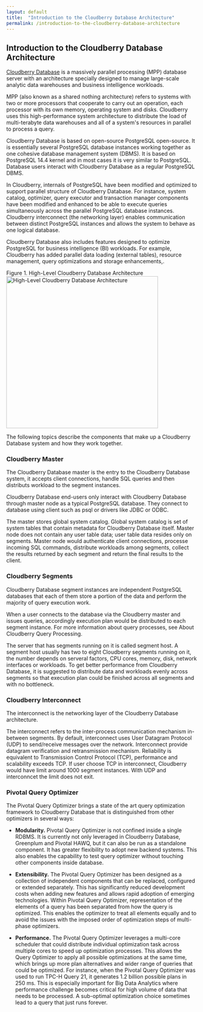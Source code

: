 ```yaml
---
layout: default
title:  "Introduction to the Cloudberry Database Architecture"
permalink: /introduction-to-the-cloudberry-database-architecture
---
```


<h2 class='inline-header'>Introduction to the Cloudberry Database Architecture</h2>

<p><a href="http://greenplum.org">Cloudberry Database</a> is a massively parallel processing (MPP) database server with an architecture specially designed to manage large-scale analytic data warehouses and business intelligence workloads.</p>

<p>MPP (also known as a shared nothing architecture) refers to systems with two or more processors that cooperate to carry out an operation, each processor with its own memory, operating system and disks. Cloudberry uses this high-performance system architecture to distribute the load of multi-terabyte data warehouses and all of a system's resources in parallel to process a query.</p>

<p>Cloudberry Database is based on open-source PostgreSQL open-source. It is essentially several PostgreSQL database instances working together as one cohesive database management system (DBMS). It is based on PostgreSQL 14.4 kernel and in most cases it is very similar to PostgreSQL. Database users interact with Cloudberry Database as a regular PostgreSQL DBMS.</p>

<p>In Cloudberry, internals of PostgreSQL have been modified and optimized to support parallel structure of Cloudberry Database. For instance, system catalog, optimizer, query executor and transaction manager components have been modified and enhanced to be able to execute queries simultaneously across the parallel PostgreSQL database instances. Cloudberry interconnect (the networking layer) enables communication between distinct PostgreSQL instances and allows the system to behave as one logical database.</p>

<p>Cloudberry Database also includes features designed to optimize PostgreSQL for business intelligence (BI) workloads. For example, Cloudberry has added parallel data loading (external tables), resource management, query optimizations and storage enhancements,.</p>

<p>Figure 1. High-Level Cloudberry Database Architecture<br>
<img src="https://raw.githubusercontent.com/greenplum-db/gpdb-sandbox-tutorials/gh-pages/images/highlevel_arch.jpg" width="400" alt="High-Level Cloudberry Database Architecture">  </p>

<p>The following topics describe the components that make up a Cloudberry Database system and how they work together. </p>

<h3>
<a id="cloudberry-master" class="anchor" href="#cloudberry-master" aria-hidden="true"><span class="octicon octicon-link"></span></a>Cloudberry Master</h3>

<p>The Cloudberry Database master is the entry to the Cloudberry Database system, it accepts client connections, handle SQL queries and then distributs workload to the segment instances.</p>

<p>Cloudberry Database end-users only interact with Cloudberry Database through master node as a typical PostgreSQL database. They connect to database using client such as psql or drivers like JDBC or ODBC.</p>

<p>The master stores global system catalog. Global system catalog is set of system tables that contain metadata for Cloudberry Database itself. Master node does not contain any user table data; user table data resides only on segments. Master node would authenticate client connections, processe incoming SQL commands, distribute workloads among segments, collect the results returned by each segment and return the final results to the client.</p>

<h3>
<a id="cloudberry-segments" class="anchor" href="#cloudberry-segments" aria-hidden="true"><span class="octicon octicon-link"></span></a>Cloudberry Segments</h3>

<p>Cloudberry Database segment instances are independent PostgreSQL databases that each of them store a portion of the data and perform the majority of query execution work.</p>

<p>When a user connects to the database via the Cloudberry master and issues queries, accordingly execution plan would be distributed to each segment instance. For more information about query processes, see About Cloudberry Query Processing.</p>

<p>The server that has segments running on it is called segment host. A segment host usually has two to eight Cloudberry segments running on it, the number depends on serveral factors, CPU cores, memory, disk, network interfaces or workloads. To get better performance from Cloudberry Database, it is suggested to distribute data and workloads evenly across segments so that execution plan could be finished across all segments and with no bottleneck.</p>

<h3>
<a id="cloudberry-interconnect" class="anchor" href="#cloudberry-interconnect" aria-hidden="true"><span class="octicon octicon-link"></span></a>Cloudberry Interconnect</h3>

<p>The interconnect is the networking layer of the Cloudberry Database architecture.</p>

<p>The interconnect refers to the inter-process communication mechanism in-between segments. By default, interconnect uses User Datagram Protocol (UDP) to send/receive messages over the network. Interconnect provide datagram verification and retransmission mechanism. Reliability is equivalent to Transmission Control Protocol (TCP), performance and scalability exceeds TCP. If user choose TCP in interconnect, Cloudberry would have limit around 1000 segment instances. With UDP and interconncet the limit does not exit.</p>

<h3>
<a id="pivotal-query-optimizer" class="anchor" href="#pivotal-query-optimizer" aria-hidden="true"><span class="octicon octicon-link"></span></a>Pivotal Query Optimizer</h3>

<p>The Pivotal Query Optimizer brings a state of the art query optimization framework to Cloudberry Database that is distinguished from other optimizers in several ways:</p>

<ul>
<li><p><strong>Modularity.</strong>  Pivotal Query Optimizer is not confined inside a single RDBMS. It is currently not only leveraged in Cloudberry Database, Greenplum and Pivotal HAWQ, but it can also be run as a standalone component. It has greater flexibility to adopt new backend systems. This also enables the capability to test query optimizer without touching other components inside database.</p></li>
  
<li><p><strong>Extensibility.</strong>  The Pivotal Query Optimizer has been designed as a collection of independent components that can be replaced, configured or extended separately. This has significantly reduced development costs when adding new features and allows rapid adoption of emerging technologies. Within Pivotal Query Optimizer, representation of the elements of a query has been separated from how the query is optimized. This enables the optimizer to treat all elements equally and to avoid the issues with the imposed order of optimization steps of multi-phase optimizers.</p></li>

<li><p><strong>Performance.</strong>  The Pivotal Query Optimizer leverages a multi-core scheduler that could distribute individual optimization task across multiple cores to speed up optimization processes. This allows the Query Optimizer to apply all possible optimizations at the same time, which brings up more plan alternatives and wider range of queries that could be optimized. For instance, when the Pivotal Query Optimizer was used to run TPC-H Query 21, it generates 1.2 billion possible plans in 250 ms. This is especially important for Big Data Analytics where performance challenge becomes critical for high volume of data that needs to be processed. A sub-optimal optimization choice sometimes lead to a query that just runs forever.</p></li>
</ul>

